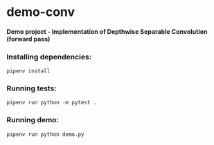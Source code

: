 # demo-conv
#### Demo project - implementation of Depthwise Separable Convolution (forward pass)

### Installing dependencies:
<pre><code>pipenv install</code></pre>

### Running tests:
<pre><code>pipenv run python -m pytest .</code></pre>

### Running demo:
<pre><code>pipenv run python demo.py </code></pre>
